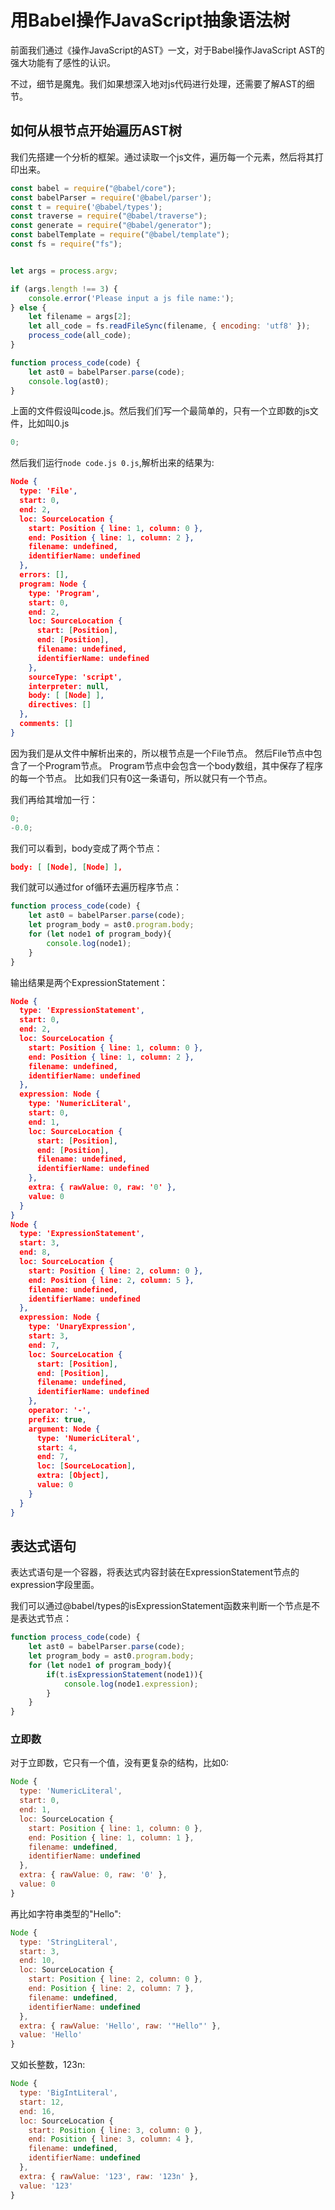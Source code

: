 # 用Babel操作JavaScript抽象语法树

前面我们通过《操作JavaScript的AST》一文，对于Babel操作JavaScript AST的强大功能有了感性的认识。

不过，细节是魔鬼。我们如果想深入地对js代码进行处理，还需要了解AST的细节。

## 如何从根节点开始遍历AST树

我们先搭建一个分析的框架。通过读取一个js文件，遍历每一个元素，然后将其打印出来。

```js
const babel = require("@babel/core");
const babelParser = require('@babel/parser');
const t = require('@babel/types');
const traverse = require("@babel/traverse");
const generate = require("@babel/generator");
const babelTemplate = require("@babel/template");
const fs = require("fs");


let args = process.argv;

if (args.length !== 3) {
    console.error('Please input a js file name:');
} else {
    let filename = args[2];
    let all_code = fs.readFileSync(filename, { encoding: 'utf8' });
    process_code(all_code);
}

function process_code(code) {
    let ast0 = babelParser.parse(code);
    console.log(ast0);
}
```

上面的文件假设叫code.js。然后我们们写一个最简单的，只有一个立即数的js文件，比如叫0.js
```js
0;
```

然后我们运行`node code.js 0.js`,解析出来的结果为:
```json
Node {
  type: 'File',
  start: 0,
  end: 2,
  loc: SourceLocation {
    start: Position { line: 1, column: 0 },
    end: Position { line: 1, column: 2 },
    filename: undefined,
    identifierName: undefined
  },
  errors: [],
  program: Node {
    type: 'Program',
    start: 0,
    end: 2,
    loc: SourceLocation {
      start: [Position],
      end: [Position],
      filename: undefined,
      identifierName: undefined
    },
    sourceType: 'script',
    interpreter: null,
    body: [ [Node] ],
    directives: []
  },
  comments: []
}
```

因为我们是从文件中解析出来的，所以根节点是一个File节点。
然后File节点中包含了一个Program节点。
Program节点中会包含一个body数组，其中保存了程序的每一个节点。
比如我们只有0这一条语句，所以就只有一个节点。

我们再给其增加一行：
```js
0;
-0.0;
```

我们可以看到，body变成了两个节点：
```json
body: [ [Node], [Node] ],
```

我们就可以通过for of循环去遍历程序节点：
```js
function process_code(code) {
    let ast0 = babelParser.parse(code);
    let program_body = ast0.program.body;
    for (let node1 of program_body){
        console.log(node1);
    }
}
```

输出结果是两个ExpressionStatement：

```json
Node {
  type: 'ExpressionStatement',
  start: 0,
  end: 2,
  loc: SourceLocation {
    start: Position { line: 1, column: 0 },
    end: Position { line: 1, column: 2 },
    filename: undefined,
    identifierName: undefined
  },
  expression: Node {
    type: 'NumericLiteral',
    start: 0,
    end: 1,
    loc: SourceLocation {
      start: [Position],
      end: [Position],
      filename: undefined,
      identifierName: undefined
    },
    extra: { rawValue: 0, raw: '0' },
    value: 0
  }
}
Node {
  type: 'ExpressionStatement',
  start: 3,
  end: 8,
  loc: SourceLocation {
    start: Position { line: 2, column: 0 },
    end: Position { line: 2, column: 5 },
    filename: undefined,
    identifierName: undefined
  },
  expression: Node {
    type: 'UnaryExpression',
    start: 3,
    end: 7,
    loc: SourceLocation {
      start: [Position],
      end: [Position],
      filename: undefined,
      identifierName: undefined
    },
    operator: '-',
    prefix: true,
    argument: Node {
      type: 'NumericLiteral',
      start: 4,
      end: 7,
      loc: [SourceLocation],
      extra: [Object],
      value: 0
    }
  }
}
```

## 表达式语句

表达式语句是一个容器，将表达式内容封装在ExpressionStatement节点的expression字段里面。

我们可以通过@babel/types的isExpressionStatement函数来判断一个节点是不是表达式节点：
```js
function process_code(code) {
    let ast0 = babelParser.parse(code);
    let program_body = ast0.program.body;
    for (let node1 of program_body){
        if(t.isExpressionStatement(node1)){
            console.log(node1.expression);
        }
    }
}
```

### 立即数

对于立即数，它只有一个值，没有更复杂的结构，比如0:
```js
Node {
  type: 'NumericLiteral',
  start: 0,
  end: 1,
  loc: SourceLocation {
    start: Position { line: 1, column: 0 },
    end: Position { line: 1, column: 1 },
    filename: undefined,
    identifierName: undefined
  },
  extra: { rawValue: 0, raw: '0' },
  value: 0
}
```

再比如字符串类型的"Hello":
```js
Node {
  type: 'StringLiteral',
  start: 3,
  end: 10,
  loc: SourceLocation {
    start: Position { line: 2, column: 0 },
    end: Position { line: 2, column: 7 },
    filename: undefined,
    identifierName: undefined
  },
  extra: { rawValue: 'Hello', raw: '"Hello"' },
  value: 'Hello'
}
```

又如长整数，123n:
```js
Node {
  type: 'BigIntLiteral',
  start: 12,
  end: 16,
  loc: SourceLocation {
    start: Position { line: 3, column: 0 },
    end: Position { line: 3, column: 4 },
    filename: undefined,
    identifierName: undefined
  },
  extra: { rawValue: '123', raw: '123n' },
  value: '123'
}
```
